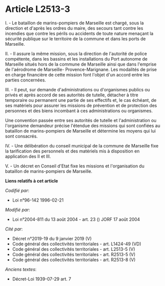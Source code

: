 # Article L2513-3

I. - Le bataillon de marins-pompiers de Marseille est chargé, sous la direction et d'après les ordres du maire, des secours
tant contre les incendies que contre les périls ou accidents de toute nature menaçant la sécurité publique sur le territoire
de la commune et dans les ports de Marseille.

II. - Il assure la même mission, sous la direction de l'autorité de police compétente, dans les bassins et les installations
du Port autonome de Marseille situés hors de la commune de Marseille ainsi que dans l'emprise de l'aérodrome de Marseille-
Provence-Marignane. Les modalités de prise en charge financière de cette mission font l'objet d'un accord entre les parties
concernées.

III. - Il peut, sur demande d'administrations ou d'organismes publics ou privés et après accord de ses autorités de tutelle,
détacher à titre temporaire ou permanent une partie de ses effectifs et, le cas échéant, de ses matériels pour assurer les
missions de prévention et de protection des personnes et des biens incombant à ces administrations ou organismes.

Une convention passée entre ses autorités de tutelle et l'administration ou l'organisme demandeur précise l'étendue des
missions qui sont confiées au bataillon de marins-pompiers de Marseille et détermine les moyens qui lui sont consacrés.

IV. - Une délibération du conseil municipal de la commune de Marseille fixe la tarification des personnels et des matériels
mis à disposition en application des II et III.

V. - Un décret en Conseil d'Etat fixe les missions et l'organisation du bataillon de marins-pompiers de Marseille.

**Liens relatifs à cet article**

_Codifié par_:

  - Loi n°96-142 1996-02-21

_Modifié par_:

  - Loi n°2004-811 du 13 août 2004 - art. 23 () JORF 17 août 2004

_Cité par_:

  - Décret n°2019-19 du 9 janvier 2019 (V)
  - Code général des collectivités territoriales - art. L1424-49 (VD)
  - Code général des collectivités territoriales - art. L2513-5 (V)
  - Code général des collectivités territoriales - art. R2513-5 (V)
  - Code général des collectivités territoriales - art. R2513-8 (V)

_Anciens textes_:

  - Décret-Loi 1939-07-29 art. 7
